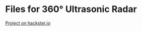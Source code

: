 # Files for 360° Ultrasonic Radar
[Project on hackster.io](https://www.hackster.io/mirkix/kinetis-flexio-ultrasonic-radar-573b40)
